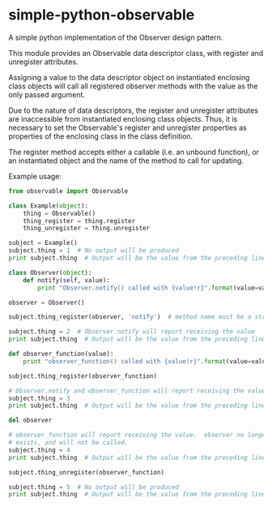 # simple-python-observable
A simple python implementation of the Observer design pattern.

This module provides an Observable data descriptor class, with register
and unregister attributes.

Assigning a value to the data descriptor object on instantiated enclosing
class objects will call all registered observer methods with the value as
the only passed argument.

Due to the nature of data descriptors, the register and unregister
attributes are inaccessible from instantiated enclosing class objects.
Thus, it is necessary to set the Observable's register and unregister
properties as properties of the enclosing class in the class definition.

The register method accepts either a callable (i.e. an unbound function),
or an instantiated object and the name of the method to call for updating.

Example usage:
```python
from observable import Observable

class Example(object):
    thing = Observable()
    thing_register = thing.register
    thing_unregister = thing.unregister

subject = Example()
subject.thing = 1  # No output will be produced
print subject.thing  # Output will be the value from the preceding line

class Observer(object):
    def notify(self, value):
        print "Observer.notify() called with {value!r}".format(value=value)

observer = Observer()

subject.thing_register(observer, 'notify')  # method name must be a string

subject.thing = 2  # Observer.notify will report receiving the value
print subject.thing  # Output will be the value from the preceding line

def observer_function(value):
    print "observer_function() called with {value!r}".format(value=value)

subject.thing_register(observer_function)

# Observer.notify and observer_function will report receiving the value
subject.thing = 3
print subject.thing  # Output will be the value from the preceding line

del observer

# observer_function will report receiving the value.  observer no longer
# exists, and will not be called.
subject.thing = 4
print subject.thing  # Output will be the value from the preceding line

subject.thing_unregister(observer_function)

subject.thing = 5  # No output will be produced
print subject.thing  # Output will be the value from the preceding line
```
